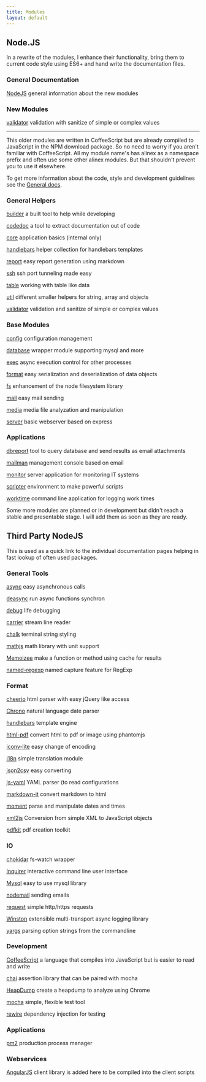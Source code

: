 ```yaml
---
title: Modules
layout: default
---
```


Node.JS
------------------------------------------------------------------------------

In a rewrite of the modules, I enhance their functionality, bring them to current
code style using ES6+ and hand write the documentation files.

<div class="row modules">
  <div class="col-md-4 col-sm-6 col-xs-12">
    <h3>General Documentation</h3>
    <p><a href="https://alinex.gitbooks.io/nodejs/">NodeJS</a>
    general information about the new modules</p>
  </div>
  <div class="col-md-4 col-sm-6 col-xs-12">
    <h3>New Modules</h3>
    <p><a href="https://alinex.gitbooks.io/validator/">validator</a>
    validation with sanitize of simple or complex values</p>
  </div>
</div>

-----

This older modules are written in CoffeeScript but are already compiled to JavaScript
in the NPM download package. So no need to worry if you aren't familiar with
CoffeeScript. All my module name's has alinex as a namespace prefix and often use
some other alinex modules. But that shouldn't prevent you to use it elsewhere.

To get more information about the code, style and development guidelines see
the [General docs](http://alinex.github.io/node-alinex/).

<div class="row modules">
  <div class="col-md-4 col-sm-6 col-xs-12">

<h3>General Helpers</h3>
<p><a href="http://alinex.github.io/node-builder/">builder</a>
    a built tool to help while developing</p>
<p><a href="http://alinex.github.io/node-codedoc/">codedoc</a>
    a tool to extract documentation out of code</p>
<p><a href="http://alinex.github.io/node-core/">core</a>
    application basics (internal only)</p>
<p><a href="http://alinex.github.io/node-handlebars/">handlebars</a>
    helper collection for handlebars templates</p>
<p><a href="http://alinex.github.io/node-report/">report</a>
    easy report generation using markdown</p>
<p><a href="http://alinex.github.io/node-ssh/">ssh</a>
    ssh port tunneling made easy</p>
<p><a href="http://alinex.github.io/node-table/">table</a>
    working with table like data</p>
<p><a href="http://alinex.github.io/node-util/">util</a>
    different smaller helpers for string, array and objects</p>
<p><a href="http://alinex.github.io/node-validator/">validator</a>
    validation and sanitize of simple or complex values</p>

  </div>
  <div class="col-md-4 col-sm-6 col-xs-12">

<h3>Base Modules</h3>
<p><a href="http://alinex.github.io/node-config/">config</a>
    configuration management</p>
<p><a href="http://alinex.github.io/node-database/">database</a>
    wrapper module supporting mysql and more</p>
<p><a href="http://alinex.github.io/node-exec/">exec</a>
    async execution control for other processes</p>
<p><a href="http://alinex.github.io/node-format/">format</a>
    easy serialization and deserialization of data objects</p>
<p><a href="http://alinex.github.io/node-fs/">fs</a>
    enhancement of the node filesystem library</p>
<p><a href="http://alinex.github.io/node-mail/">mail</a>
    easy mail sending</p>
<p><a href="http://alinex.github.io/node-media/">media</a>
    media file analyzation and manipulation</p>
<p><a href="http://alinex.github.io/node-server/">server</a>
    basic webserver based on express</p>

  </div>
  <div class="col-md-4 col-sm-6 col-xs-12">

<h3>Applications</h3>

<p><a href="http://alinex.github.io/node-dbreport/">dbreport</a>
    tool to query database and send results as email attachments</p>
<p><a href="http://alinex.github.io/node-mailman/">mailman</a>
    management console based on email</p>
<p><a href="http://alinex.github.io/node-monitor/">monitor</a>
    server application for monitoring IT systems</p>
<p><a href="http://alinex.github.io/node-scripter/">scripter</a>
    environment to make powerful scripts</p>
<p><a href="http://alinex.github.io/node-worktime/">worktime</a>
    command line application for logging work times</p>

  </div>
</div>

Some more modules are planned or in development but didn't reach a stable
and presentable stage. I will add them as soon as they are ready.

Third Party NodeJS
---------------------------------------------------------------------------

This is used as a quick link to the individual documentation pages helping in
fast lookup of often used packages.

<div class="row modules">
  <div class="col-md-4 col-sm-6 col-xs-12">

<h3>General Tools</h3>

<p><a href="https://github.com/caolan/async/blob/master/README.md">async</a> easy asynchronous calls</p>
<p><a href="https://github.com/abbr/deasync">deasync</a> run async functions synchron</p>
<p><a href="https://github.com/visionmedia/debug/blob/master/Readme.md">debug</a> life debugging</p>
<p><a href="https://github.com/pgte/carrier">carrier</a> stream line reader</p>
<p><a href="https://github.com/chalk/chalk/blob/master/readme.md">chalk</a> terminal string styling</p>
<p><a href="http://mathjs.org/docs/index.html">mathjs</a> math library with unit support</p>
<p><a href="https://github.com/medikoo/memoize">Memoizee</a> make a function or method using cache for results</p>
<p><a href="https://github.com/cho45/named-regexp.js/blob/master/README.md">named-regexp</a> named capture feature for RegExp</p>

  </div>
  <div class="col-md-4 col-sm-6 col-xs-12">

<h3>Format</h3>

<p><a href="https://github.com/cheeriojs/cheerio">cheerio</a> html parser with easy jQuery like access</p>
<p><a href="https://github.com/wanasit/chrono">Chrono</a> natural language date parser</p>
<p><a href="http://handlebarsjs.com/">handlebars</a> template engine</p>
<p><a href="https://github.com/marcbachmann/node-html-pdf/blob/master/README.md">html-pdf</a> convert html to pdf or image using phantomjs</p>
<p><a href="https://github.com/ashtuchkin/iconv-lite/blob/master/README.md">iconv-lite</a> easy change of encoding</p>
<p><a href="https://github.com/mashpie/i18n-node/blob/master/README.md">i18n</a> simple translation module</p>
<p><a href="https://github.com/zemirco/json2csv/blob/master/README.md">json2csv</a> easy converting</p>
<p><a href="https://github.com/nodeca/js-yaml">js-yaml</a> YAML parser (to read configurations</p>
<p><a href="https://markdown-it.github.io/">markdown-it</a> convert markdown to html</p>
<p><a href="http://momentjs.com/docs/">moment</a> parse and manipulate dates and times</p>
<p><a href="https://github.com/Leonidas-from-XIV/node-xml2js">xml2js</a> Conversion from simple XML to JavaScript objects</p>
<p><a href="http://pdfkit.org/">pdfkit</a> pdf creation toolkit</p>
  </div>
  <div class="col-md-4 col-sm-6 col-xs-12">

<h3>IO</h3>

<p><a href="https://github.com/paulmillr/chokidar">chokidar</a> fs-watch wrapper</p>
<p><a href="https://github.com/SBoudrias/Inquirer.js/blob/master/README.md">Inquirer</a> interactive command line user interface</p>
<p><a href="https://github.com/felixge/node-mysql">Mysql</a> easy to use mysql library</p>
<p><a href="http://nodemailer.com/">nodemail</a> sending emails</p>
<p><a href="https://github.com/request/request/blob/master/README.md">request</a> simple http/https requests</p>
<p><a href="https://github.com/flatiron/winston/">Winston</a> extensible multi-transport async logging library</p>
<p><a href="http://yargs.js.org/docs/index.html">yargs</a> parsing option strings from the commandline</p>

  </div>
  <div class="col-md-4 col-sm-6 col-xs-12">

<h3>Development</h3>

<p><a href="http://coffeescript.org/">CoffeeScript</a> a language that compiles into JavaScript but is easier to read and write</p>
<p><a href="http://chaijs.com/">chai</a> assertion library that can be paired with mocha</p>  
<p><a href="https://github.com/bnoordhuis/node-heapdump">HeapDump</a> create a heapdump to analyze using Chrome</p>
<p><a href="http://mochajs.org/">mocha</a> simple, flexible test tool</p>
<p><a href="https://www.npmjs.com/package/rewire">rewire</a> dependency injection for testing</p>

  </div>
  <div class="col-md-4 col-sm-6 col-xs-12">

<h3>Applications</h3>

<p><a href="http://pm2.keymetrics.io/docs/usage/cluster-mode/">pm2</a> production process manager</p>

</div>
<div class="col-md-4 col-sm-6 col-xs-12">

<h3>Webservices</h3>

<p><a href="https://docs.angularjs.org/">AngularJS</a> client library is added here to be compiled into the client scripts</p>

  </div>
</div>
